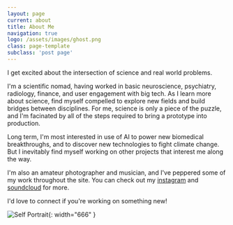 ```yaml
---
layout: page
current: about
title: About Me
navigation: true
logo: /assets/images/ghost.png
class: page-template
subclass: 'post page'
---
```

I get excited about the intersection of science and real world problems.

I'm a scientific nomad, having worked in basic neuroscience, psychiatry,
radiology, finance, and user engagement with big tech. As I learn more about
science, find myself compelled to explore new fields and build bridges between
disciplines. For me, science is only a piece of the puzzle, and I'm facinated
by all of the steps required to bring a prototype into production.

Long term, I'm most interested in use of AI to power new biomedical
breakthroughs, and to discover new technologies to fight climate change. But I
inevitably find myself working on other projects that interest me along the way.

I'm also an amateur photographer and musician, and I've peppered some of my
work throughout the site. You can check out my
[instagram](https://www.instagram.com/josephdviviano/) and
[soundcloud](https://soundcloud.com/jdvi) for more.

I'd love to connect if you're working on something new!

<!--{:refdef: style="text-align: center;"}-->
![Self Portrait]({{site.baseurl}}/assets/images/joseph-viviano-about.png){: width="666" }
<!--{: refdef}-->

